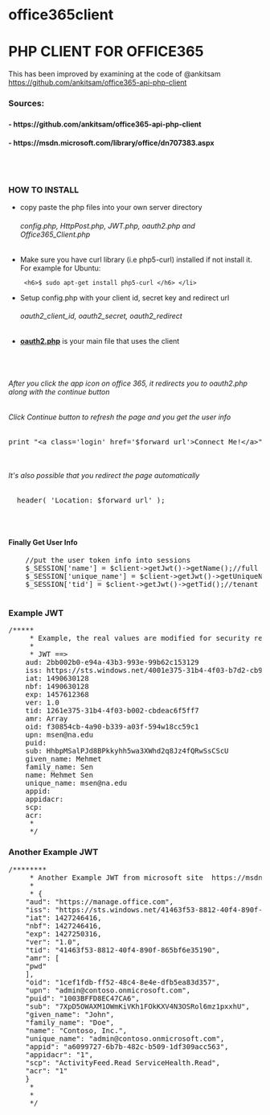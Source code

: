 # office365client

<h1>PHP CLIENT FOR OFFICE365</h1>

This has been improved by examining at the code of @ankitsam  https://github.com/ankitsam/office365-api-php-client  

<h3>Sources:<h3> 
<h4>- https://github.com/ankitsam/office365-api-php-client </h4>
<h4>- https://msdn.microsoft.com/library/office/dn707383.aspx </h4>
<br><br>
<h3>HOW TO INSTALL</h3>
<ul>
<li>copy paste the php files into your own server directory
    <h6>config.php, HttpPost.php, JWT.php, oauth2.php and Office365_Client.php</h6>
</li>
<li> Make sure you have curl library (i.e php5-curl) installed if not install it. For example for Ubuntu:
    
     <h6>$ sudo apt-get install php5-curl </h6> </li>

<li> Setup config.php with your client id, secret key and redirect url
    <h6>oauth2_client_id, oauth2_secret, oauth2_redirect</h6>  </li>
    
<li> <b><u>oauth2.php</u></b> is your main file that uses the client
</ul>

<br><br>
<h6>After you click the app icon on office 365, it redirects you to oauth2.php along with the continue button</h6>
<h6>Click Continue button to refresh the page and you get the user info</h6>
<pre>print "&lt;a class='login' href='$forward_url'&gt;Connect Me!&lt;/a&gt;";</pre>

<br>
<h6>It's also possible that you redirect the page automatically</h6>
<pre>  header( 'Location: $forward_url' );   </pre>

<br><br>

<h4>Finally Get User Info</h4>

<pre>
    //put the user token info into sessions
    $_SESSION['name'] = $client->getJwt()->getName();//full name of the user
    $_SESSION['unique_name'] = $client->getJwt()->getUniqueName();//could be email or id from office365
    $_SESSION['tid'] = $client->getJwt()->getTid();//tenant id
    </pre>


<h3>Example JWT</h3>
<pre>
/*****
     * Example, the real values are modified for security reasons
     *
     * JWT ==>
    aud: 2bb002b0-e94a-43b3-993e-99b62c153129
    iss: https://sts.windows.net/4001e375-31b4-4f03-b7d2-cb95ac6f5ff7/
    iat: 1490630128
    nbf: 1490630128
    exp: 1457612368
    ver: 1.0
    tid: 1261e375-31b4-4f03-b002-cbdeac6f5ff7
    amr: Array
    oid: f30854cb-4a90-b339-a03f-594w18cc59c1
    upn: msen@na.edu
    puid:
    sub: HhbpMSalPJd8BPkkyhh5wa3XWhd2q8Jz4fQRwSsCScU
    given_name: Mehmet
    family_name: Sen
    name: Mehmet Sen
    unique_name: msen@na.edu
    appid:
    appidacr:
    scp:
    acr:
     *
     */
</pre>

<h3>Another Example JWT</h3>
<pre>
/********
     * Another Example JWT from microsoft site  https://msdn.microsoft.com/library/office/dn707383.aspx
     *
     * {
    "aud": "https://manage.office.com",
    "iss": "https://sts.windows.net/41463f53-8812-40f4-890f-865bf6e35190/",
    "iat": 1427246416,
    "nbf": 1427246416,
    "exp": 1427250316,
    "ver": "1.0",
    "tid": "41463f53-8812-40f4-890f-865bf6e35190",
    "amr": [
    "pwd"
    ],
    "oid": "1cef1fdb-ff52-48c4-8e4e-dfb5ea83d357",
    "upn": "admin@contoso.onmicrosoft.com",
    "puid": "1003BFFD8EC47CA6",
    "sub": "7XpD5OWAXM1OWmKiVKh1FOkKXV4N3OSRol6mz1pxxhU",
    "given_name": "John",
    "family_name": "Doe",
    "name": "Contoso, Inc.",
    "unique_name": "admin@contoso.onmicrosoft.com",
    "appid": "a6099727-6b7b-482c-b509-1df309acc563",
    "appidacr": "1",
    "scp": "ActivityFeed.Read ServiceHealth.Read",
    "acr": "1"
    }
     *
     *
     */

</pre>
